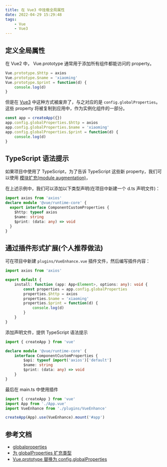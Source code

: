 ```yaml
---
title: 在 Vue3 中挂载全局属性
date: 2022-04-29 15:29:48
tags:
    - Vue
    - Vue3
---
```


## 定义全局属性

在 Vue2 中， Vue.prototype 通常用于添加所有组件都能访问的 property。

```JavaScript
Vue.prototype.$http = axios
Vue.prototype.$name = 'xiaoming'
Vue.prototype.$print = function(d) {
    console.log(d)
}
```

但是在 [Vue3](https://v3.cn.vuejs.org) 中这种方式被废弃了，与之对应的是 `config.globalProperties`。这些 property 将被复制到应用中，作为实例化组件的一部分。

```JavaScript
const app = createApp({})
app.config.globalProperties.$http = axios
app.config.globalProperties.$name = 'xiaoming'
app.config.globalProperties.$print = function(d) {
    console.log(d)
}
```

## TypeScript 语法提示

如果项目中使用了 TypeScript，为了告诉 TypeScript 这些新 property，我们可以使用 [模块扩充(module augmentation)](https://www.typescriptlang.org/docs/handbook/declaration-merging.html#module-augmentation)，

在上述示例中，我们可以添加以下类型声明(在项目中新建一个 d.ts 声明文件)：

```TypeScript
import axios from 'axios'
declare module '@vue/runtime-core' {
  export interface ComponentCustomProperties {
    $http: typeof axios
    $name: string
    $print: (data: any) => void
  }
}
```

## 通过插件形式扩展(个人推荐做法)

可在项目中新建 `plugins/VueEnhance.vue` 插件文件，然后编写插件内容：

```TypeScript
import axios from 'axios'

export default {
    install: function (app: App<Element>, options: any): void {
        const properties = app.config.globalProperties
        properties.$http = axios
        properties.$name = 'xiaoming'
        properties.$print = function(d) {
            console.log(d)
        }
    }
}
```

添加声明文件，提供 TypeScript 语法提示

```TypeScript
import { createApp } from 'vue'

declare module '@vue/runtime-core' {
    interface ComponentCustomProperties {
        $api: typeof import('axios')['default']
        $name: string
        $print: (data: any) => void
    }
}
```

最后在 main.ts 中使用插件

```TypeScript
import { createApp } from 'vue'
import App from './App.vue'
import VueEnhance from './plugins/VueEnhance'

createApp(App).use(VueEnhance).mount('#app')
```

## 参考文档

- [globalproperties](https://v3.cn.vuejs.org/api/application-config.html#globalproperties)
- [为 globalProperties 扩充类型](https://v3.cn.vuejs.org/guide/typescript-support.html#为-globalproperties-扩充类型)
- [Vue.prototype 替换为 config.globalProperties](https://v3.cn.vuejs.org/guide/migration/global-api.html#vue-prototype-替换为-config-globalproperties)
